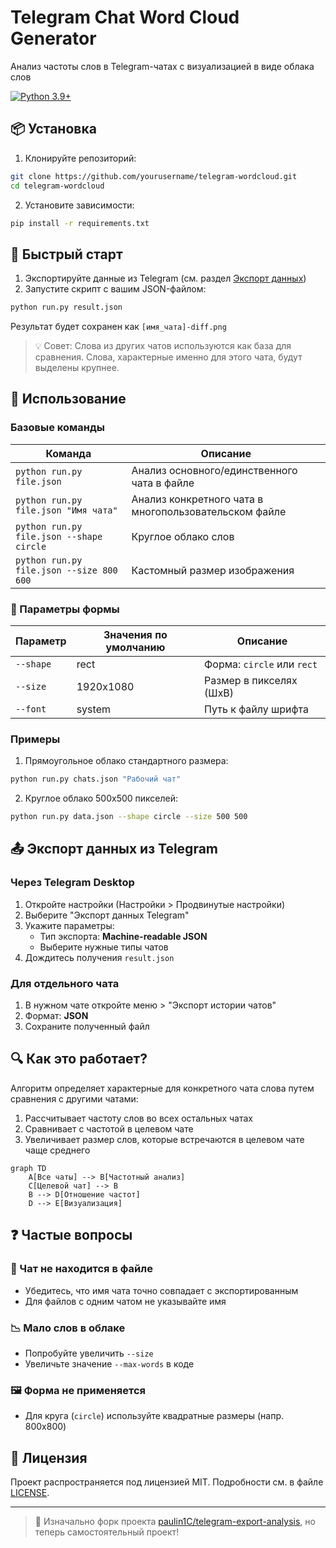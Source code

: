 # Telegram Chat Word Cloud Generator 
Анализ частоты слов в Telegram-чатах с визуализацией в виде облака слов

[![Python 3.9+](https://img.shields.io/badge/Python-3.9+-blue.svg)](https://www.python.org/downloads/)

## 📦 Установка
1. Клонируйте репозиторий:
```bash
git clone https://github.com/yourusername/telegram-wordcloud.git
cd telegram-wordcloud
```

2. Установите зависимости:
```bash
pip install -r requirements.txt
```

## 🚀 Быстрый старт
1. Экспортируйте данные из Telegram (см. раздел [Экспорт данных](#-экспорт-данных-из-telegram))
2. Запустите скрипт с вашим JSON-файлом:
```bash
python run.py result.json
```

Результат будет сохранен как `[имя_чата]-diff.png`

> 💡 Совет: Слова из других чатов используются как база для сравнения. Слова, характерные именно для этого чата, будут выделены крупнее.

## 📖 Использование
### Базовые команды
| Команда | Описание |
|---------|----------|
| `python run.py file.json` | Анализ основного/единственного чата в файле |
| `python run.py file.json "Имя чата"` | Анализ конкретного чата в многопользовательском файле |
| `python run.py file.json --shape circle` | Круглое облако слов |
| `python run.py file.json --size 800 600` | Кастомный размер изображения |

### 🎨 Параметры формы
| Параметр    | Значения по умолчанию | Описание                  |
|-------------|-----------------------|---------------------------|
| `--shape`   | rect                  | Форма: `circle` или `rect`|
| `--size`    | 1920x1080             | Размер в пикселях (ШxВ)   |
| `--font`    | system                | Путь к файлу шрифта       |

### Примеры
1. Прямоугольное облако стандартного размера:
```bash
python run.py chats.json "Рабочий чат"
```

2. Круглое облако 500x500 пикселей:
```bash
python run.py data.json --shape circle --size 500 500
```

## 📤 Экспорт данных из Telegram
### Через Telegram Desktop
1. Откройте настройки (Настройки > Продвинутые настройки)
2. Выберите "Экспорт данных Telegram"
3. Укажите параметры:
   - Тип экспорта: **Machine-readable JSON**
   - Выберите нужные типы чатов
4. Дождитесь получения `result.json`

### Для отдельного чата
1. В нужном чате откройте меню > "Экспорт истории чатов"
2. Формат: **JSON**
3. Сохраните полученный файл

## 🔍 Как это работает?
Алгоритм определяет характерные для конкретного чата слова путем сравнения с другими чатами:
1. Рассчитывает частоту слов во всех остальных чатах
2. Сравнивает с частотой в целевом чате
3. Увеличивает размер слов, которые встречаются в целевом чате чаще среднего

```mermaid
graph TD
    A[Все чаты] --> B[Частотный анализ]
    C[Целевой чат] --> B
    B --> D[Отношение частот]
    D --> E[Визуализация]
```

## ❓ Частые вопросы
### 🐛 Чат не находится в файле
- Убедитесь, что имя чата точно совпадает с экспортированным
- Для файлов с одним чатом не указывайте имя

### 📉 Мало слов в облаке
- Попробуйте увеличить `--size`
- Увеличьте значение `--max-words` в коде

### 🖼️ Форма не применяется
- Для круга (`circle`) используйте квадратные размеры (напр. 800x800)

## 📄 Лицензия
Проект распространяется под лицензией MIT. Подробности см. в файле [LICENSE](LICENSE).

---


> 🔄 Изначально форк проекта [paulin1C/telegram-export-analysis](https://github.com/paulin1C/telegram-export-analysis), но теперь самостоятельный проект!
